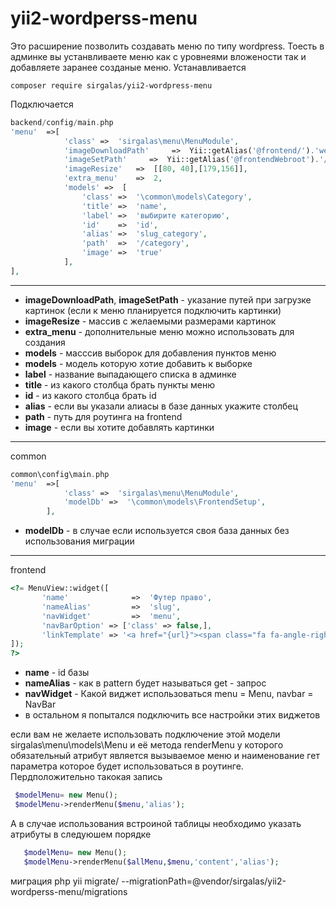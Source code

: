 # yii2-wordperss-menu
Это расширение позволить создавать  меню по типу wordpress. Тоесть в админке вы устанвливаете меню как с уровнеями вложености 
так и добавляете заранее созданые меню.
Устанавливается
```
composer require sirgalas/yii2-wordpress-menu
```
Подключается
```php
backend/config/main.php 
'menu'  =>[
            'class' =>  'sirgalas\menu\MenuModule',
            'imageDownloadPath'     =>  Yii::getAlias('@frontend/').'web/image/menu/',
            'imageSetPath'     =>  Yii::getAlias('@frontendWebroot').'/image/menu/',
            'imageResize'   =>  [[80, 40],[179,156]],
            'extra_menu'    =>  2,
            'models' =>  [
                'class' =>  '\common\models\Category',
                'title' =>  'name',
                'label' =>  'выбирите категорию',
                'id'    =>  'id',
                'alias' =>  'slug_category',
                'path'  =>  '/category',
                'image' =>  'true'
            ],
],
```
---
+ **imageDownloadPath**, **imageSetPath** - указание путей при загрузке картинок (если к меню планируется подключить картинки)
+ **imageResize** - массив с желаемыми размерами картинок
+ **extra_menu** - дополнительные меню можно использовать для создания
+ **models** - масссив выборок для добавления пунктов меню
+ **models** - модель которую хотие добавить к выборке
+ **label** - название выпадающего списка в админке
+ **title** - из какого столбца брать пункты меню
+ **id** - из какого столбца брать id
+ **alias** - если вы указали алиасы в базе данных укажите столбец
+ **path** - путь для роутинга на frontend
+ **image** - если вы хотите добавлять картинки

---
common
``` php
common\config\main.php
'menu'  =>[
            'class' =>  'sirgalas\menu\MenuModule',
            'modelDb' =>  '\common\models\FrontendSetup',
        ],
```
+ **modelDb** - в случае если используется своя база данных  без использования миграции

---
frontend
```php
<?= MenuView::widget([
       'name'              =>  'Футер право',
       'nameAlias'         =>  'slug',
       'navWidget'         =>  'menu',
       'navBarOption' => ['class' => false,],
       'linkTemplate' => '<a href="{url}"><span class="fa fa-angle-right"></span>{label}</a>',
]);
?>
```
+ **name** - id базы
+ **nameAlias** - как в pattern будет называться get - запрос
+ **navWidget** - Какой виджет использоваться menu = Menu, navbar = NavBar
+ в остальном я попытался подключить все настройки этих виджетов

если вам не желаете использовать подключение этой модели sirgalas\menu\models\Menu
 и её метода renderMenu у которого обязательный атрибут является вызываемое меню и наименование гет параметра которое будет использоваться в роутинге.
 Пердположительно такокая запись
 ```php
  $modelMenu= new Menu();
  $modelMenu->renderMenu($menu,'alias');
  ```
 А в случае использования встроиной таблицы необходимо указать атрибуты в следуюшем порядке
 ```php
    $modelMenu= new Menu();
    $modelMenu->renderMenu($allMenu,$menu,'content','alias');
 ```


миграция php yii migrate/ --migrationPath=@vendor/sirgalas/yii2-wordperss-menu/migrations

